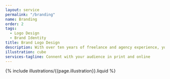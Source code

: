 ```yaml
---
layout: service
permalink: "/branding"
name: Branding
order: 2
tags:
  - Logo Design
  - Brand Identity
title: Brand Logo Design
description: With over ten years of freelance and agency experience, you can be assured that you will receive a logo that will stand out without going out of style. I deliver high-quality work that will look great both in print and on screen.
illustration: cube
services-tagline: Connent with your audience in print and online
---
```


{% include illustrations/{{page.illustration}}.liquid %}
